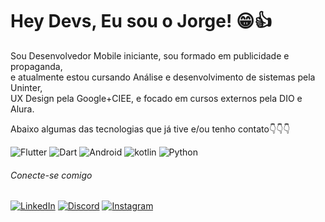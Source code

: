 # Hey Devs, Eu sou o Jorge! 😁👍

Sou Desenvolvedor Mobile iniciante, sou formado em publicidade e propaganda,  
e atualmente estou cursando Análise e desenvolvimento de sistemas pela Uninter,  
UX Design pela Google+CIEE, e focado em cursos externos pela DIO e Alura.

Abaixo algumas das tecnologias que já tive e/ou tenho contato👇👇👇

![Flutter](https://img.shields.io/badge/Flutter-blue) ![Dart](https://img.shields.io/badge/Dart-%23000080) ![Android](https://img.shields.io/badge/Android-%2332CD32) ![kotlin](https://img.shields.io/badge/Kotlin-%238A2BE2) ![Python](https://img.shields.io/badge/Python-%23FFD700)

###### Conecte-se comigo
[![LinkedIn](https://img.shields.io/badge/LinkedIn-000?style=for-the-badge&logo=linkedin&logoColor=0E76A8)](https://www.linkedin.com/in/jorgef-paiva/) [![Discord](https://img.shields.io/badge/Discord-000?style=for-the-badge&logo=discord)](https://www.discord.com/in/SEUUSERNAME/) [![Instagram](https://img.shields.io/badge/Instagram-000?style=for-the-badge&logo=instagram)](https://www.instagram.com/SEUUSERNAME/)
